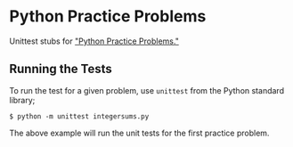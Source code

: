 # Python Practice Problems

Unittest stubs for ["Python Practice Problems."](https://realpython.com/python-practice-problems/)

## Running the Tests

To run the test for a given problem, use `unittest` from the Python standard library;

```console
$ python -m unittest integersums.py
```

The above example will run the unit tests for the first practice problem.